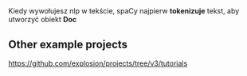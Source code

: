 ## 

Kiedy wywołujesz nlp w tekście, spaCy najpierw **tokenizuje** tekst, aby utworzyć obiekt **Doc**


## Other example projects

https://github.com/explosion/projects/tree/v3/tutorials
